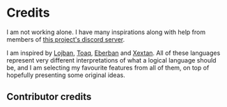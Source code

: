 # Credits

I am not working alone. I have many inspirations along with help from members of [this project's discord server](https://discord.gg/a5abBtxqys).

I am inspired by [Lojban](https://mw.lojban.org/index.php?title=Lojban&setlang=en-GB), [Toaq](http://toaq.net/), [Eberban](https://eberban.github.io/eberban/) and [Xextan](https://xextan.miraheze.org/wiki/Main_Page). All of these languages represent very different interpretations of what a logical language should be, and I am selecting my favourite features from all of them, on top of hopefully presenting some original ideas.

## Contributor credits